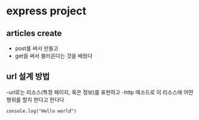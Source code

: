 # express project 
## articles create
- post를 써서 만들고
- get을 써서 불러온다는 것을 배웠다

##  url 설계 방법
-url로는 리소스(특정 페이지, 혹은 정보)를 표현하고
-http 메소드로 이 리소스에 어떤 행위를 할지 한다고
한다다


```
console.log("Hello world")
```
